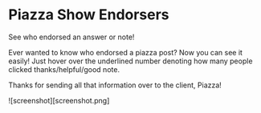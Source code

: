 # Piazza Show Endorsers

See who endorsed an answer or note!

Ever wanted to know who endorsed a piazza post? Now you can see it easily! Just hover over the underlined number denoting how many people clicked thanks/helpful/good note.

Thanks for sending all that information over to the client, Piazza!

![screenshot][screenshot.png]
